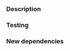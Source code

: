 <!-- Please use Conventional Commits to label your title -->
<!-- https://www.conventionalcommits.org/en/v1.0.0/ -->
<!-- Example: feat: allow provided config object to extend other configs  -->

### Description

<!-- Fixes #(issue) -->
<!-- Please also include relevant motivation and context. -->

### Testing

<!-- Please describe the tests that you ran to verify your changes. -->
<!-- Provide instructions so we can reproduce. -->
<!-- Please also list any relevant details for your test configuration -->

### New dependencies

<!-- List any dependencies that are required for this change. -->
<!-- Otherwise, delete section. -->
